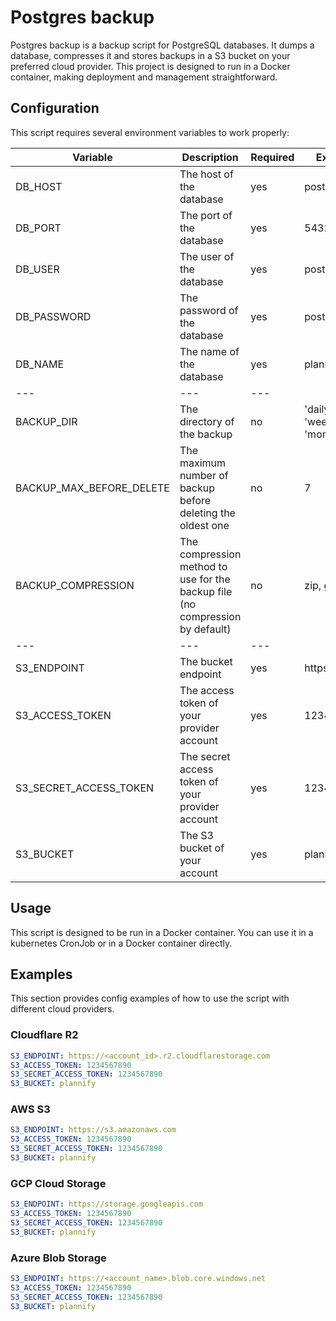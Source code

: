 # Postgres backup

Postgres backup is a backup script for PostgreSQL databases. It dumps a database, compresses it and stores backups in a S3 bucket on your preferred cloud provider. This project is designed to run in a Docker container, making deployment and management straightforward.

## Configuration
This script requires several environment variables to work properly:

| Variable | Description | Required | Example |
| --- | --- | --- | --- |
| DB_HOST | The host of the database | yes | postgres |
| DB_PORT | The port of the database | yes | 5432 |
| DB_USER | The user of the database | yes | postgres |
| DB_PASSWORD | The password of the database | yes | postgres |
| DB_NAME | The name of the database | yes | plannify |
| --- | --- | --- |
| BACKUP_DIR | The directory of the backup | no | 'daily', 'weekly', 'monthly' |
| BACKUP_MAX_BEFORE_DELETE | The maximum number of backup before deleting the oldest one | no | 7 |
| BACKUP_COMPRESSION | The compression method to use for the backup file (no compression by default) | no | zip, gzip, xz |
| --- | --- | --- |
| S3_ENDPOINT | The bucket endpoint | yes | https://... |
| S3_ACCESS_TOKEN | The access token of your provider account | yes | 1234567890 |
| S3_SECRET_ACCESS_TOKEN | The secret access token of your provider account | yes | 1234567890 |
| S3_BUCKET | The S3 bucket of your account | yes | plannify |

## Usage

This script is designed to be run in a Docker container. You can use it in a kubernetes CronJob or in a Docker container directly.

## Examples

This section provides config examples of how to use the script with different cloud providers.

### Cloudflare R2

```yaml
S3_ENDPOINT: https://<account_id>.r2.cloudflarestorage.com
S3_ACCESS_TOKEN: 1234567890
S3_SECRET_ACCESS_TOKEN: 1234567890
S3_BUCKET: plannify
```

### AWS S3

```yaml
S3_ENDPOINT: https://s3.amazonaws.com
S3_ACCESS_TOKEN: 1234567890
S3_SECRET_ACCESS_TOKEN: 1234567890
S3_BUCKET: plannify
```

### GCP Cloud Storage

```yaml
S3_ENDPOINT: https://storage.googleapis.com
S3_ACCESS_TOKEN: 1234567890
S3_SECRET_ACCESS_TOKEN: 1234567890
S3_BUCKET: plannify
```

### Azure Blob Storage

```yaml
S3_ENDPOINT: https://<account_name>.blob.core.windows.net
S3_ACCESS_TOKEN: 1234567890
S3_SECRET_ACCESS_TOKEN: 1234567890
S3_BUCKET: plannify
```